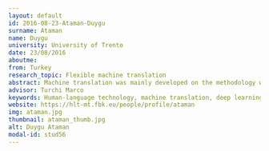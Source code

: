 ```yaml
---
layout: default 
id: 2016-08-23-Ataman-Duygu
surname: Ataman
name: Duygu
university: University of Trento
date: 23/08/2016
aboutme: 
from: Turkey
research_topic: Flexible machine translation
abstract: Machine translation was mainly developed on the methodology where statistical machine-learning algorithms are applied on large sets of parallelized data in source and target languages. The current limitation of these methods is based on the nature of training data, which is not possible to contain all observations of expressions in the target language. Hence, the aim of the doctoral study is to investigate novel means by which generalization from limited space of observations might be performed and knowledge from human post-editions can be generalized to improve the quality of machine translation.
advisor: Turchi Marco
keywords: Human-language technology, machine translation, deep learning, distributional semantics
website: https://hlt-mt.fbk.eu/people/profile/ataman
img: ataman.jpg
thumbnail: ataman_thumb.jpg
alt: Duygu Ataman
modal-id: stud56
---
```

